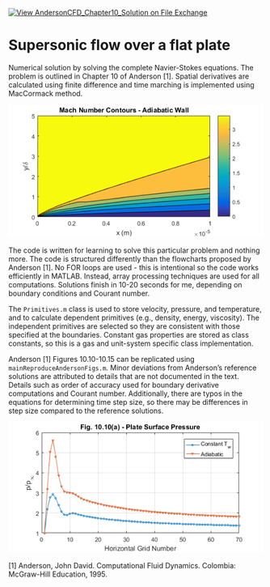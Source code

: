 [![View AndersonCFD_Chapter10_Solution on File Exchange](https://www.mathworks.com/matlabcentral/images/matlab-file-exchange.svg)](https://www.mathworks.com/matlabcentral/fileexchange/95203-andersoncfd_chapter10_solution)
# Supersonic flow over a flat plate
Numerical solution by solving the complete Navier-Stokes equations. The problem is outlined in Chapter 10 of Anderson [1]. Spatial derivatives are calculated using finite difference and time marching is implemented using MacCormack method. 

![Mach Contours](machContours.png)

The code is written for learning to solve this particular problem and nothing more. The code is structured differently than the flowcharts proposed by Anderson [1]. No FOR loops are used - this is intentional so the code works efficiently in MATLAB. Instead, array processing techniques are used for all computations. Solutions finish in 10-20 seconds for me, depending on boundary conditions and Courant number. 

The `Primitives.m` class is used to store velocity, pressure, and temperature, and to calculate dependent primitives (e.g., density, energy, viscosity). The independent primitives are selected so they are consistent with those specified at the boundaries. Constant gas properties are stored as class constants, so this is a gas and unit-system specific class implementation.

Anderson [1] Figures 10.10-10.15 can be replicated using `mainReproduceAndersonFigs.m`. Minor deviations from Anderson’s reference solutions are attributed to details that are not documented in the text. Details such as order of accuracy used for boundary derivative computations and Courant number. Additionally, there are typos in the equations for determining time step size, so there may be differences in step size compared to the reference solutions.

![Anderson 10.10(a)](plateSurfacePressure.png)

[1] Anderson, John David. Computational Fluid Dynamics. Colombia: McGraw-Hill Education, 1995.
